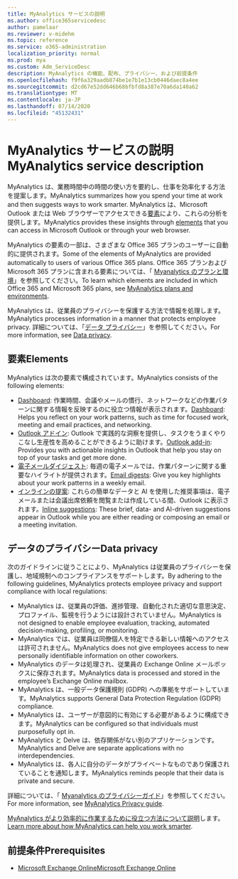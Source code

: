 ```yaml
---
title: MyAnalytics サービスの説明
ms.author: office365servicedesc
author: pamelaar
ms.reviewer: v-midehm
ms.topic: reference
ms.service: o365-administration
localization_priority: normal
ms.prod: mya
ms.custom: Adm_ServiceDesc
description: MyAnalytics の機能、配布、プライバシー、および前提条件
ms.openlocfilehash: f9f6a329aadb874be1e7b1e13cb0446daec8a4ee
ms.sourcegitcommit: d2cd67e52dd646b68bfbfd8a387e70a6da140a62
ms.translationtype: MT
ms.contentlocale: ja-JP
ms.lasthandoff: 07/14/2020
ms.locfileid: "45132431"
---
```

# <a name="myanalytics-service-description"></a><span data-ttu-id="3f451-103">MyAnalytics サービスの説明</span><span class="sxs-lookup"><span data-stu-id="3f451-103">MyAnalytics service description</span></span>

<span data-ttu-id="3f451-104">MyAnalytics は、業務時間中の時間の使い方を要約し、仕事を効率化する方法を提案します。</span><span class="sxs-lookup"><span data-stu-id="3f451-104">MyAnalytics summarizes how you spend your time at work and then suggests ways to work smarter.</span></span> <span data-ttu-id="3f451-105">MyAnalytics は、Microsoft Outlook または Web ブラウザーでアクセスできる[要素](#elements)により、これらの分析を提供します。</span><span class="sxs-lookup"><span data-stu-id="3f451-105">MyAnalytics provides these insights through [elements](#elements) that you can access in Microsoft Outlook or through your web browser.</span></span>

<span data-ttu-id="3f451-106">MyAnalytics の要素の一部は、さまざまな Office 365 プランのユーザーに自動的に提供されます。</span><span class="sxs-lookup"><span data-stu-id="3f451-106">Some of the elements of MyAnalytics are provided automatically to users of various Office 365 plans.</span></span> <span data-ttu-id="3f451-107">Office 365 プランおよび Microsoft 365 プランに含まれる要素については、「 [Myanalytics のプランと環境](https://docs.microsoft.com/workplace-analytics/myanalytics/overview/plans-environments)」を参照してください。</span><span class="sxs-lookup"><span data-stu-id="3f451-107">To learn which elements are included in which Office 365 and Microsoft 365 plans, see [MyAnalytics plans and environments](https://docs.microsoft.com/workplace-analytics/myanalytics/overview/plans-environments).</span></span>  

<span data-ttu-id="3f451-108">MyAnalytics は、従業員のプライバシーを保護する方法で情報を処理します。</span><span class="sxs-lookup"><span data-stu-id="3f451-108">MyAnalytics processes information in a manner that protects employee privacy.</span></span> <span data-ttu-id="3f451-109">詳細については、「[データ プライバシー](#data-privacy)」を参照してください。</span><span class="sxs-lookup"><span data-stu-id="3f451-109">For more information, see [Data privacy](#data-privacy).</span></span>

## <a name="elements"></a><span data-ttu-id="3f451-110">要素</span><span class="sxs-lookup"><span data-stu-id="3f451-110">Elements</span></span>

<span data-ttu-id="3f451-111">MyAnalytics は次の要素で構成されています。</span><span class="sxs-lookup"><span data-stu-id="3f451-111">MyAnalytics consists of the following elements:</span></span>

* <span data-ttu-id="3f451-112">[Dashboard](https://docs.microsoft.com/workplace-analytics/myanalytics/use/dashboard-2): 作業時間、会議やメールの慣行、ネットワークなどの作業パターンに関する情報を反映するのに役立つ情報が表示されます。</span><span class="sxs-lookup"><span data-stu-id="3f451-112">[Dashboard](https://docs.microsoft.com/workplace-analytics/myanalytics/use/dashboard-2): Helps you reflect on your work patterns, such as time for focused work, meeting and email practices, and networking.</span></span>
* <span data-ttu-id="3f451-113">[Outlook アドイン](https://docs.microsoft.com/workplace-analytics/myanalytics/use/add-in): Outlook で実践的な洞察を提供し、タスクをうまくやりこなし生産性を高めることができるように助けます。</span><span class="sxs-lookup"><span data-stu-id="3f451-113">[Outlook add-in](https://docs.microsoft.com/workplace-analytics/myanalytics/use/add-in): Provides you with actionable insights in Outlook that help you stay on top of your tasks and get more done.</span></span>
* <span data-ttu-id="3f451-114">[電子メールダイジェスト](https://docs.microsoft.com/workplace-analytics/myanalytics/use/email-digest-2): 毎週の電子メールでは、作業パターンに関する重要なハイライトが提供されます。</span><span class="sxs-lookup"><span data-stu-id="3f451-114">[Email digests](https://docs.microsoft.com/workplace-analytics/myanalytics/use/email-digest-2): Give you key highlights about your work patterns in a weekly email.</span></span>
* <span data-ttu-id="3f451-115">[インラインの提案](https://docs.microsoft.com/workplace-analytics/myanalytics/use/mya-notifications): これらの簡単なデータと AI を使用した推奨事項は、電子メールまたは会議出席依頼を閲覧または作成している間、Outlook に表示されます。</span><span class="sxs-lookup"><span data-stu-id="3f451-115">[Inline suggestions](https://docs.microsoft.com/workplace-analytics/myanalytics/use/mya-notifications): These brief, data- and AI-driven suggestions appear in Outlook while you are either reading or composing an email or a meeting invitation.</span></span>

## <a name="data-privacy"></a><span data-ttu-id="3f451-116">データのプライバシー</span><span class="sxs-lookup"><span data-stu-id="3f451-116">Data privacy</span></span>

<span data-ttu-id="3f451-117">次のガイドラインに従うことにより、MyAnalytics は従業員のプライバシーを保護し、地域規制へのコンプライアンスをサポートします。</span><span class="sxs-lookup"><span data-stu-id="3f451-117">By adhering to the following guidelines, MyAnalytics protects employee privacy and support compliance with local regulations:</span></span>

* <span data-ttu-id="3f451-118">MyAnalytics は、従業員の評価、進捗管理、自動化された適切な意思決定、プロファイル、監視を行うようには設計されていません。</span><span class="sxs-lookup"><span data-stu-id="3f451-118">MyAnalytics is not designed to enable employee evaluation, tracking, automated decision-making, profiling, or monitoring.</span></span>
* <span data-ttu-id="3f451-119">MyAnalytics では、従業員は同僚個人を特定できる新しい情報へのアクセスは許可されません。</span><span class="sxs-lookup"><span data-stu-id="3f451-119">MyAnalytics does not give employees access to new personally identifiable information on other coworkers.</span></span>
* <span data-ttu-id="3f451-120">MyAnalytics のデータは処理され、従業員の Exchange Online メールボックスに保存されます。</span><span class="sxs-lookup"><span data-stu-id="3f451-120">MyAnalytics data is processed and stored in the employee’s Exchange Online mailbox.</span></span>
* <span data-ttu-id="3f451-121">MyAnalytics は、一般データ保護規則 (GDPR) への準拠をサポートしています。</span><span class="sxs-lookup"><span data-stu-id="3f451-121">MyAnalytics supports General Data Protection Regulation (GDPR) compliance.</span></span>
* <span data-ttu-id="3f451-122">MyAnalytics は、ユーザーが意図的に有効にする必要があるように構成できます。</span><span class="sxs-lookup"><span data-stu-id="3f451-122">MyAnalytics can be configured so that individuals must purposefully opt in.</span></span>
* <span data-ttu-id="3f451-123">MyAnalytics と Delve は、依存関係がない別のアプリケーションです。</span><span class="sxs-lookup"><span data-stu-id="3f451-123">MyAnalytics and Delve are separate applications with no interdependencies.</span></span>
* <span data-ttu-id="3f451-124">MyAnalytics は、各人に自分のデータがプライベートなものであり保護されていることを通知します。</span><span class="sxs-lookup"><span data-stu-id="3f451-124">MyAnalytics reminds people that their data is private and secure.</span></span>

<span data-ttu-id="3f451-125">詳細については、「 [Myanalytics のプライバシーガイド](https://docs.microsoft.com/workplace-analytics/myanalytics/overview/privacy-guide)」を参照してください。</span><span class="sxs-lookup"><span data-stu-id="3f451-125">For more information, see [MyAnalytics Privacy guide](https://docs.microsoft.com/workplace-analytics/myanalytics/overview/privacy-guide).</span></span>

<span data-ttu-id="3f451-126">[MyAnalytics がより効率的に作業するために役立つ方法について説明](https://products.office.com/business/myanalytics-personal-analytics)します。</span><span class="sxs-lookup"><span data-stu-id="3f451-126">[Learn more about how MyAnalytics can help you work smarter](https://products.office.com/business/myanalytics-personal-analytics).</span></span>

## <a name="prerequisites"></a><span data-ttu-id="3f451-127">前提条件</span><span class="sxs-lookup"><span data-stu-id="3f451-127">Prerequisites</span></span>

* [<span data-ttu-id="3f451-128">Microsoft Exchange Online</span><span class="sxs-lookup"><span data-stu-id="3f451-128">Microsoft Exchange Online</span></span>](https://docs.microsoft.com/office365/servicedescriptions/exchange-online-service-description/exchange-online-service-description)
